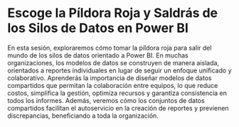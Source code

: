 # Escoge la Píldora Roja y Saldrás de los Silos de Datos en Power BI
En esta sesión, exploraremos cómo tomar la píldora roja para salir del mundo de los silos de datos orientado a Power BI. En muchas organizaciones, los modelos de datos se construyen de manera aislada, orientados a reportes individuales en lugar de seguir un enfoque unificado y colaborativo. Aprenderás la importancia de diseñar modelos de datos compartidos que permitan la colaboración entre equipos, lo que reduce costos, simplifica la gestión, optimiza recursos y garantiza consistencia en todos los informes. Además, veremos cómo los conjuntos de datos compartidos facilitan el autoservicio en la creación de reportes y previenen discrepancias, beneficiando a toda la organización.
